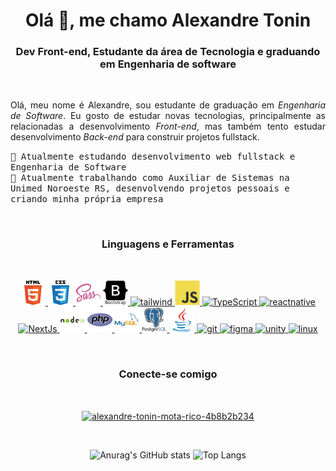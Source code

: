 <h1 align="center">Olá 👋, me chamo Alexandre Tonin</h1>
<h3 align="center">Dev Front-end, Estudante da área de Tecnologia e graduando em Engenharia de software</h3>
<br>
<p align="justify">Olá, meu nome é Alexandre, sou estudante de graduação em <i>Engenharia de Software</i>. Eu gosto de estudar novas tecnologias, principalmente as relacionadas a desenvolvimento <i> Front-end</i>, mas também tento estudar desenvolvimento <i>Back-end</i> para construir projetos fullstack.</p>

<kbd>🌱 Atualmente estudando desenvolvimento web fullstack e Engenharia de Software</kbd> <br>
<kbd>🔭 Atualmente trabalhando como Auxiliar de Sistemas na Unimed Noroeste RS, desenvolvendo projetos pessoais e criando minha própria empresa </kbd>

<br>
<h3 align="center">Linguagens e Ferramentas</h3><br>
<p align="center">
<a href="https://www.w3.org/html/" target="_blank" rel="noreferrer"> <img src="https://raw.githubusercontent.com/devicons/devicon/master/icons/html5/html5-original-wordmark.svg" alt="html5" width="40" height="40"/> </a> <a href="https://www.w3schools.com/css/" target="_blank" rel="noreferrer"> <img src="https://raw.githubusercontent.com/devicons/devicon/master/icons/css3/css3-original-wordmark.svg" alt="css3" width="40" height="40"/> </a> <a href="https://sass-lang.com" target="_blank" rel="noreferrer"> <img src="https://raw.githubusercontent.com/devicons/devicon/master/icons/sass/sass-original.svg" alt="sass" width="40" height="40"/> </a> <a href="https://getbootstrap.com" target="_blank" rel="noreferrer"> <img src="https://raw.githubusercontent.com/devicons/devicon/master/icons/bootstrap/bootstrap-plain-wordmark.svg" alt="bootstrap" width="40" height="40"/> </a> <a href="https://tailwindcss.com/" target="_blank" rel="noreferrer"> <img src="https://www.vectorlogo.zone/logos/tailwindcss/tailwindcss-icon.svg" alt="tailwind" width="40" height="40"/> </a> <a href="https://developer.mozilla.org/en-US/docs/Web/JavaScript" target="_blank" rel="noreferrer"> <img src="https://raw.githubusercontent.com/devicons/devicon/master/icons/javascript/javascript-original.svg" alt="javascript" width="40" height="40"/> </a> <a href="https://www.typescriptlang.org/" target="_blank" rel="noreferrer"> <img src="https://www.svgrepo.com/show/374146/typescript-official.svg" alt="TypeScript" width="40" height="40"/> </a> <a href="https://reactnative.dev/" target="_blank" rel="noreferrer"> <img src="https://reactnative.dev/img/header_logo.svg" alt="reactnative" width="40" height="40"/> </a> <a href="https://www.nextjs.org" target="_blank" rel="noreferrer"> <img src="https://www.svgrepo.com/show/354112/nextjs.svg" alt="NextJs" width="40" height="40"> </a> <a href="https://nodejs.org" target="_blank" rel="noreferrer"> <img src="https://raw.githubusercontent.com/devicons/devicon/master/icons/nodejs/nodejs-original-wordmark.svg" alt="nodejs" width="40" height="40"/> </a><a href="https://www.php.net" target="_blank" rel="noreferrer"> <img src="https://raw.githubusercontent.com/devicons/devicon/master/icons/php/php-original.svg" alt="php" width="40" height="40"/> </a><a href="https://www.mysql.com/" target="_blank" rel="noreferrer"> <img src="https://raw.githubusercontent.com/devicons/devicon/master/icons/mysql/mysql-original-wordmark.svg" alt="mysql" width="40" height="40"/> </a> <a href="https://www.postgresql.org" target="_blank" rel="noreferrer"> <img src="https://raw.githubusercontent.com/devicons/devicon/master/icons/postgresql/postgresql-original-wordmark.svg" alt="postgresql" width="40" height="40"/> </a><a href="https://www.java.com" target="_blank" rel="noreferrer"> <img src="https://raw.githubusercontent.com/devicons/devicon/master/icons/java/java-original.svg" alt="java" width="40" height="40"/> </a><a href="https://git-scm.com/" target="_blank" rel="noreferrer"> <img src="https://www.vectorlogo.zone/logos/git-scm/git-scm-icon.svg" alt="git" width="40" height="40"/> </a><a href="https://www.figma.com/" target="_blank" rel="noreferrer"> <img src="https://www.vectorlogo.zone/logos/figma/figma-icon.svg" alt="figma" width="40" height="40"/> </a>   <a href="https://unity.com/" target="_blank" rel="noreferrer"> <img src="https://www.vectorlogo.zone/logos/unity3d/unity3d-icon.svg" alt="unity" width="40" height="40"/> </a> <a href="https://linux.org" target="_blank" rel="noreferrer"> <img src="https://www.svgrepo.com/show/448236/linux.svg" alt="linux" width="40" height="40"/> </a> </p> 
<br>
<h3 align="center">Conecte-se comigo</h3><br>
<p align="center">
<a href="https://www.linkedin.com/in/alexandre-tonin-4b8b2b234/" target="blank"><img align="center" src="https://raw.githubusercontent.com/rahuldkjain/github-profile-readme-generator/master/src/images/icons/Social/linked-in-alt.svg" alt="alexandre-tonin-mota-rico-4b8b2b234" height="30" width="40" /></a>
</p>
<br>

<div align="center">
  
![Anurag's GitHub stats](https://github-readme-stats.vercel.app/api?username=alexandretonin\&rank_icon=github) ![Top Langs](https://github-readme-stats.vercel.app/api/top-langs/?username=alexandretonin&hide_progress=true)

</div>

